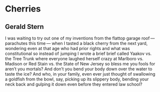 # Cherries
## Gerald Stern
I was waiting to try out one of my inventions
from the flattop garage roof — parachutes this time —
when I tasted a black cherry from the next yard, wondering even at that age
who had prior rights and what was constitutional
so instead of  jumping I wrote a brief brief
called Yaakov vs. the Tree Trunk
where everyone laughed herself crazy
at Marlboro vs. Madison
or Red Stain vs. the State of New Jersey
so bless me you fools
for aren’t you mortals?
And don’t you bend your body down
over the water to taste the ice?
And who, in your family,
even ever just thought of
swallowing a goldfish from the bowl,
say, picking up its slippery body,
bending your neck back and gulping it down
even before they entered law school?